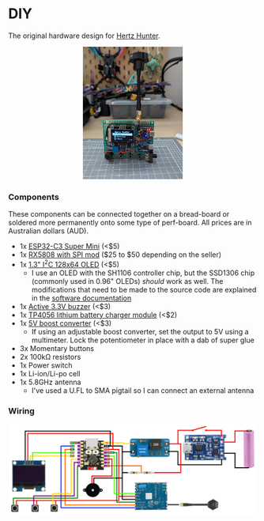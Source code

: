 # DIY

The original hardware design for [Hertz Hunter](https://github.com/odddollar/Hertz-hunter).

<div align="center">
    <img src="./Example.jpg" alt="Example" width="40%" />
</div>

### Components

These components can be connected together on a bread-board or soldered more permanently onto some type of perf-board. All prices are in Australian dollars (AUD).

- 1x [ESP32-C3 Super Mini](https://www.aliexpress.com/w/wholesale-esp32-c3-super-mini.html) (<$5)
- 1x [RX5808 with SPI mod](https://www.aliexpress.com/w/wholesale-rx5808-spi.html) (\$25 to \$50 depending on the seller)
- 1x [1.3" I<sup>2</sup>C 128x64 OLED](https://www.aliexpress.com/w/wholesale-1.3-oled.html) (<$5)
  - I use an OLED with the SH1106 controller chip, but the SSD1306 chip (commonly used in 0.96" OLEDs) *should* work as well. The modifications that need to be made to the source code are explained in the [software documentation](https://github.com/odddollar/Hertz-hunter/blob/master/SOFTWARE.md#3-if-necessary-change-display-chip-being-used)
- 1x [Active 3.3V buzzer](https://www.aliexpress.com/w/wholesale-active-buzzer.html) (<$3)
- 1x [TP4056 lithium battery charger module](https://zaitronics.com.au/products/tp4056-type-c-18650-lithium-battery-charger-protection) (<$2)
- 1x [5V boost converter](https://zaitronics.com.au/products/mt3608-step-up-module) (<$3)
  - If using an adjustable boost converter, set the output to 5V using a multimeter. Lock the potentiometer in place with a dab of super glue
- 3x Momentary buttons
- 2x 100kΩ resistors
- 1x Power switch
- 1x Li-ion/Li-po cell
- 1x 5.8GHz antenna
  - I've used a U.FL to SMA pigtail so I can connect an external antenna

### Wiring

<div align="center">
    <img src="./Wiring.png" alt="Wiring" />
</div>
